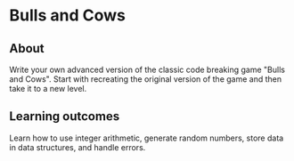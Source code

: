# Bulls and Cows

## About
Write your own advanced version of the classic code breaking game "Bulls and Cows". Start with recreating the original version of the game and then take it to a new level.

## Learning outcomes
Learn how to use integer arithmetic, generate random numbers, store data in data structures, and handle errors.
